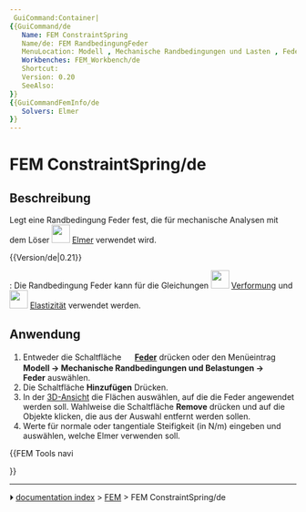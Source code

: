 ```yaml
---
 GuiCommand:Container|
{{GuiCommand/de
   Name: FEM ConstraintSpring
   Name/de: FEM RandbedingungFeder
   MenuLocation: Modell , Mechanische Randbedingungen und Lasten , Feder
   Workbenches: FEM_Workbench/de
   Shortcut: 
   Version: 0.20
   SeeAlso: 
}}
{{GuiCommandFemInfo/de
   Solvers: Elmer
}}
---
```


# FEM ConstraintSpring/de



## Beschreibung

Legt eine Randbedingung Feder fest, die für mechanische Analysen mit dem Löser <img alt="" src=images/FEM_SolverElmer.svg  style="width:32px;"> [Elmer](FEM_SolverElmer/de.md) verwendet wird.


{{Version/de|0.21}}

: Die Randbedingung Feder kann für die Gleichungen <img alt="" src=images/FEM_EquationDeformation.svg  style="width:32px;"> [Verformung](FEM_EquationDeformation/de.md) und <img alt="" src=images/FEM_EquationElasticity.svg  style="width:32px;"> [Elastizität](FEM_EquationElasticity/de.md) verwendet werden.



## Anwendung

1.  Entweder die Schaltfläche **<img src="images/FEM_ConstraintSpring.svg" width=16px> [Feder](FEM_ConstraintSpring/de.md)** drücken oder den Menüeintrag **Modell → Mechanische Randbedingungen und Belastungen → <img src="images/FEM_ConstraintSpring.svg" width=16px> Feder** auswählen.
2.  Die Schaltfläche **Hinzufügen** Drücken.
3.  In der [3D-Ansicht](3D_view/de.md) die Flächen auswählen, auf die die Feder angewendet werden soll. Wahlweise die Schaltfläche **Remove** drücken und auf die Objekte klicken, die aus der Auswahl entfernt werden sollen.
4.  Werte für normale oder tangentiale Steifigkeit (in N/m) eingeben und auswählen, welche Elmer verwenden soll.





{{FEM Tools navi

}}



---
⏵ [documentation index](../README.md) > [FEM](Category_FEM.md) > FEM ConstraintSpring/de
